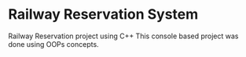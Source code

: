 # Railway Reservation System

Railway Reservation project using C++
This console based project was done using OOPs concepts.

